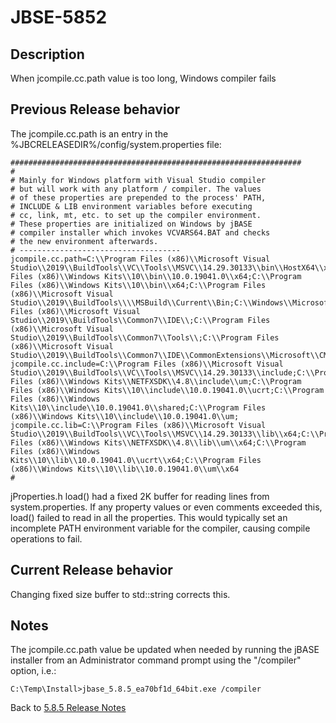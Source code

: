 # JBSE-5852

<PageHeader />

## Description

When jcompile.cc.path value is too long, Windows compiler fails

## Previous Release behavior

The jcompile.cc.path is an entry in the %JBCRELEASEDIR%/config/system.properties file:

```text
#################################################################
#
# Mainly for Windows platform with Visual Studio compiler
# but will work with any platform / compiler. The values
# of these properties are prepended to the process' PATH,
# INCLUDE & LIB environment variables before executing
# cc, link, mt, etc. to set up the compiler environment.
# These properties are initialized on Windows by jBASE
# compiler installer which invokes VCVARS64.BAT and checks
# the new environment afterwards.
# ------------------------------------
jcompile.cc.path=C:\\Program Files (x86)\\Microsoft Visual Studio\\2019\\BuildTools\\VC\\Tools\\MSVC\\14.29.30133\\bin\\HostX64\\x64;C:\\Program Files (x86)\\Windows Kits\\10\\bin\\10.0.19041.0\\x64;C:\\Program Files (x86)\\Windows Kits\\10\\bin\\x64;C:\\Program Files (x86)\\Microsoft Visual Studio\\2019\\BuildTools\\\\MSBuild\\Current\\Bin;C:\\Windows\\Microsoft.NET\\Framework64\\v4.0.30319;C:\\Program Files (x86)\\Microsoft Visual Studio\\2019\\BuildTools\\Common7\\IDE\\;C:\\Program Files (x86)\\Microsoft Visual Studio\\2019\\BuildTools\\Common7\\Tools\\;C:\\Program Files (x86)\\Microsoft Visual Studio\\2019\\BuildTools\\Common7\\IDE\\CommonExtensions\\Microsoft\\CMake\\CMake\\bin
jcompile.cc.include=C:\\Program Files (x86)\\Microsoft Visual Studio\\2019\\BuildTools\\VC\\Tools\\MSVC\\14.29.30133\\include;C:\\Program Files (x86)\\Windows Kits\\NETFXSDK\\4.8\\include\\um;C:\\Program Files (x86)\\Windows Kits\\10\\include\\10.0.19041.0\\ucrt;C:\\Program Files (x86)\\Windows Kits\\10\\include\\10.0.19041.0\\shared;C:\\Program Files (x86)\\Windows Kits\\10\\include\\10.0.19041.0\\um;
jcompile.cc.lib=C:\\Program Files (x86)\\Microsoft Visual Studio\\2019\\BuildTools\\VC\\Tools\\MSVC\\14.29.30133\\lib\\x64;C:\\Program Files (x86)\\Windows Kits\\NETFXSDK\\4.8\\lib\\um\\x64;C:\\Program Files (x86)\\Windows Kits\\10\\lib\\10.0.19041.0\\ucrt\\x64;C:\\Program Files (x86)\\Windows Kits\\10\\lib\\10.0.19041.0\\um\\x64
#
```

jProperties.h load() had a fixed 2K buffer for reading lines from system.properties. If any property values or even comments exceeded this, load() failed to read in all the properties. This would typically set an incomplete PATH environment variable for the compiler, causing compile operations to fail.

## Current Release behavior

Changing fixed size buffer to std::string corrects this.

## Notes

The jcompile.cc.path value be updated when needed by running the jBASE installer from an Administrator command prompt using the "/compiler" option, i.e.:

```text
C:\Temp\Install>jbase_5.8.5_ea70bf1d_64bit.exe /compiler
```

Back to [5.8.5 Release Notes](./../README.md)

<PageFooter />
